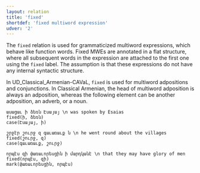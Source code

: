 ```yaml
---
layout: relation
title: 'fixed'
shortdef: 'fixed multiword expression'
udver: '2'
---
```


The `fixed` relation is used for grammaticized multiword expressions, which behave like function words. 
Fixed MWEs are annotated in a flat structure, where all subsequent words in the expression are attached to the first one using the `fixed` label. 
The assumption is that these expressions do not have any internal syntactic structure.

In UD_Classical_Armenian-CAVaL, `fixed` is used for multiword adpositions and conjunctions. 
In Classical Armenian, the head of multiword adposition is always an adposition, whereas the following element can be another adposition, an adverb, or a noun.

~~~ sdparse
ասացաւ ի ձեռն Էսայայ \n was spoken by Esaias
fixed(ի, ձեռն)
case(Էսայայ, ի)
~~~

~~~ sdparse
շրջէր շուրջ զ գաւառաւք ն \n he went round about the villages
fixed(շուրջ, զ)
case(գաւառաւք, շուրջ)
~~~

~~~ sdparse
որպէս զի փառաւորեսցին ի մարդկանէ \n that they may have glory of men
fixed(որպէս, զի)
mark(փառաւորեսցին, որպէս)
~~~